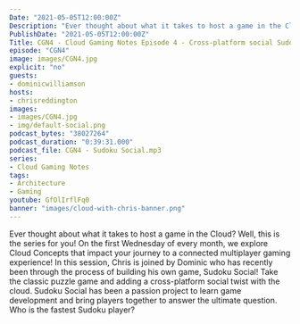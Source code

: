 ```yaml
---
Date: "2021-05-05T12:00:00Z"
Description: "Ever thought about what it takes to host a game in the Cloud? Well, this is the series for you! On the first Wednesday of every month, we explore Cloud Concepts that impact your journey to a connected multiplayer gaming experience! In this session, Chris is joined by Dominic who has recently been through the process of building his own game, Sudoku Social! Take the classic puzzle game and adding a cross-platform social twist with the cloud. Sudoku Social has been a passion project to learn game development and bring players together to answer the ultimate question. Who is the fastest Sudoku player?"
PublishDate: "2021-05-05T12:00:00Z"
Title: CGN4 - Cloud Gaming Notes Episode 4 - Cross-platform social Sudoku with Azure PlayFab
episode: "CGN4"
image: images/CGN4.jpg
explicit: "no"
guests:
- dominicwilliamson
hosts:
- chrisreddington
images:
- images/CGN4.jpg
- img/default-social.png
podcast_bytes: "38027264"
podcast_duration: "0:39:31.000"
podcast_file: CGN4 - Sudoku Social.mp3
series:
- Cloud Gaming Notes
tags:
- Architecture
- Gaming
youtube: GfOlIrflFq0
banner: "images/cloud-with-chris-banner.png"
---
```

Ever thought about what it takes to host a game in the Cloud? Well, this is the series for you! On the first Wednesday of every month, we explore Cloud Concepts that impact your journey to a connected multiplayer gaming experience! In this session, Chris is joined by Dominic who has recently been through the process of building his own game, Sudoku Social! Take the classic puzzle game and adding a cross-platform social twist with the cloud. Sudoku Social has been a passion project to learn game development and bring players together to answer the ultimate question. Who is the fastest Sudoku player?